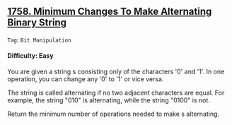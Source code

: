 ## [1758. Minimum Changes To Make Alternating Binary String](https://leetcode.com/problems/minimum-changes-to-make-alternating-binary-string)

```Tag```: ```Bit Manipulation```

#### Difficulty: Easy

You are given a string s consisting only of the characters '0' and '1'. In one operation, you can change any '0' to '1' or vice versa.

The string is called alternating if no two adjacent characters are equal. For example, the string "010" is alternating, while the string "0100" is not.

Return the minimum number of operations needed to make s alternating.
